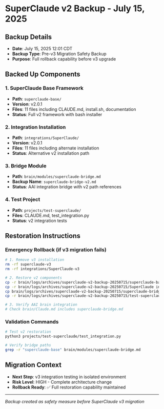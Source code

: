 # SuperClaude v2 Backup - July 15, 2025

## Backup Details
- **Date**: July 15, 2025 12:01 CDT
- **Backup Type**: Pre-v3 Migration Safety Backup
- **Purpose**: Full rollback capability before v3 upgrade

## Backed Up Components

### 1. SuperClaude Base Framework
- **Path**: `superclaude-base/` 
- **Version**: v2.0.1
- **Files**: 11 files including CLAUDE.md, install.sh, documentation
- **Status**: Full v2 framework with bash installer

### 2. Integration Installation
- **Path**: `integrations/SuperClaude/`
- **Version**: v2.0.1 
- **Files**: 11 files including alternate installation
- **Status**: Alternative v2 installation path

### 3. Bridge Module
- **Path**: `brain/modules/superclaude-bridge.md`
- **Backup Name**: `superclaude-bridge-v2.md`
- **Status**: AAI integration bridge with v2 path references

### 4. Test Project
- **Path**: `projects/test-superclaude/`
- **Files**: CLAUDE.md, test_integration.py
- **Status**: v2 integration tests

## Restoration Instructions

### Emergency Rollback (if v3 migration fails)
```bash
# 1. Remove v3 installation
rm -rf superclaude-v3
rm -rf integrations/SuperClaude-v3

# 2. Restore v2 components
cp -r brain/logs/archives/superclaude-v2-backup-20250715/superclaude-base ./
cp -r brain/logs/archives/superclaude-v2-backup-20250715/SuperClaude integrations/
cp brain/logs/archives/superclaude-v2-backup-20250715/superclaude-bridge-v2.md brain/modules/superclaude-bridge.md
cp -r brain/logs/archives/superclaude-v2-backup-20250715/test-superclaude projects/

# 3. Verify AAI brain integration
# Check brain/Claude.md includes superclaude-bridge.md
```

### Validation Commands
```bash
# Test v2 restoration
python3 projects/test-superclaude/test_integration.py

# Verify bridge paths
grep -r "superclaude-base" brain/modules/superclaude-bridge.md
```

## Migration Context
- **Next Step**: v3 integration testing in isolated environment
- **Risk Level**: HIGH - Complete architecture change
- **Rollback Ready**: ✅ Full restoration capability maintained

---
*Backup created as safety measure before SuperClaude v3 migration*